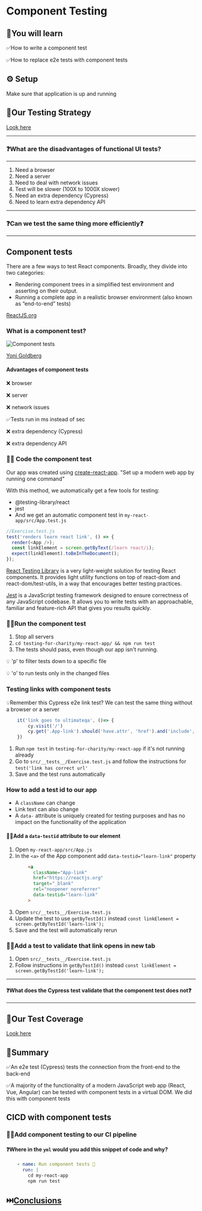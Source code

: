# Component Testing

## 🧠You will learn

✅How to write a component test 

✅How to replace e2e tests with component tests

## ⚙️ Setup

Make sure that application is up and running

## 🧪Our Testing Strategy

[Look here](TEST-COVERAGE.md)

---

### ❓What are the disadvantages of functional UI tests?

---

1. Need a browser
2. Need a server
3. Need to deal with network issues
4. Test will be slower (100X to 1000X slower)
5. Need an extra dependency (Cypress)
6. Need to learn extra dependency API

---

### ❓Can we test the same thing more efficiently❓

---

## Component tests

There are a few ways to test React components. Broadly, they divide into two categories:

* Rendering component trees in a simplified test environment and asserting on their output.
* Running a complete app in a realistic browser environment (also known as “end-to-end” tests)

[ReactJS.org](https://reactjs.org/docs/testing.html)

### What is a component test?

![Component tests](../../../graphics/component-diagram.jpeg)

[Yoni Goldberg](https://github.com/nadvolod/component-tests-workshop/blob/main/graphics/component-diagram.jpg)

#### Advantages of component tests

❌ browser

❌ server

❌ network issues

✅Tests run in ms instead of sec

❌ extra dependency (Cypress)

❌ extra dependency API


### 🏋️‍♀️ Code the component test

Our app was created using [create-react-app](https://create-react-app.dev/). 
"Set up a modern web app by running one command"

With this method, we automatically get a few tools for testing:
* @testing-library/react
* jest
* And we get an automatic component test in `my-react-app/src/App.test.js`

```js
//Exercise.test.js
test('renders learn react link', () => {
  render(<App />);
  const linkElement = screen.getByText(/learn react/i);
  expect(linkElement).toBeInTheDocument();
});
```
[React Testing Library](https://testing-library.com/docs/react-testing-library/intro/) is a very light-weight solution for testing React components. It provides light utility functions on top of react-dom and react-dom/test-utils, in a way that encourages better testing practices.

[Jest](https://jestjs.io/) is a JavaScript testing framework designed to ensure correctness of any JavaScript codebase. It allows you to write tests with an approachable, familiar and feature-rich API that gives you results quickly.

### 🏋️‍♀️Run the component test

1. Stop all servers
2. `cd testing-for-charity/my-react-app/ && npm run test` 
3. The tests should pass, even though our app isn't running.

💡 'p' to filter tests down to a specific file

💡 'o' to run tests only in the changed files

### Testing links with component tests

💡Remember this Cypress e2e link test? We can test the same thing without a browser or a server

```js
    it('link goes to ultimateqa', ()=> {
        cy.visit('/')
        cy.get('.App-link').should('have.attr', 'href').and('include', 'ultimateqa.com')
    })
```

1. Run `npm test` in `testing-for-charity/my-react-app` if it's not running already
2. Go to `src/__tests__/Exercise.test.js` and follow the instructions for `test('link has correct url'`
3. Save and the test runs automatically

### How to add a test id to our app

- A `className` can change
- Link text can also change
- A `data-` attribute is uniquely created for testing purposes and has no impact on the functionality of the application
 

#### 🏋️‍♀️Add a `data-testid` attribute to our element
1. Open `my-react-app/src/App.js`
2. In the `<a>` of the App component add `data-testid="learn-link"` property

```html
        <a
          className="App-link"
          href="https://reactjs.org"
          target="_blank"
          rel="noopener noreferrer"
          data-testid="learn-link"
        >
```

3. Open `src/__tests__/Exercise.test.js`
4. Update the test to use `getByTestId()` instead `const linkElement = screen.getByTestId('learn-link');`
5. Save and the test will automatically rerun

### 🏋️‍♀️Add a test to validate that link opens in new tab

1. Open `src/__tests__/Exercise.test.js`
2. Follow instructions in `getByTestId()` instead `const linkElement = screen.getByTestId('learn-link');`

---

#### ❓What does the Cypress test validate that the component test does not❓

---

## 🧪Our Test Coverage

[Look here](./TEST-COVERAGE.md)

## 📝Summary

✅An e2e test (Cypress) tests the connection from the front-end to the back-end

✅A majority of the functionality of a modern JavaScript web app (React, Vue, Angular) can be tested with component tests in a virtual DOM. We did this with component tests

## CICD with component tests

### 🏋️‍♀️Add component testing to our CI pipeline

#### ❓Where in the `yml` would you add this snippet of code and why?

```yml
    - name: Run component tests 🔸
      run: |
        cd my-react-app
        npm run test
```

## ⏭️[Conclusions](./CONCLUSIONS.md)
